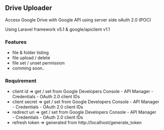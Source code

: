 ## Drive Uploader

Access Google Drive with Google API using server side oAuth 2.0 (POC)

Using Laravel framework v5.1 & google/apiclient v1.1

### Features
- file & folder listing
- file upload / delete
- file set / unset permission
- comming soon..


### Requirement
- client id     => get / set from Google Developers Console - API Manager - Credentials - OAuth 2.0 client IDs
- client secret => get / set from Google Developers Console - API Manager - Credentials - OAuth 2.0 client IDs
- redirect uri  => get / set from Google Developers Console - API Manager - Credentials - OAuth 2.0 client IDs
- refresh token => generated from http://localhost/generate_token

